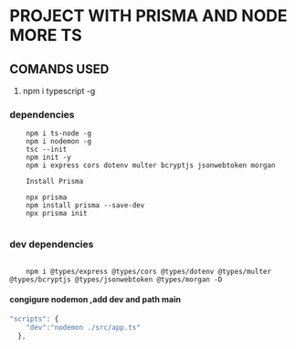 # PROJECT WITH PRISMA AND NODE MORE TS

## COMANDS USED

1. npm i typescript -g  <!-- instalamos de manera global -->


### dependencies
```
    npm i ts-node -g
    npm i nodemon -g
    tsc --init
    npm init -y
    npm i express cors dotenv multer bcryptjs jsonwebtoken morgan

    Install Prisma

    npx prisma
    npm install prisma --save-dev
    npx prisma init


```
### dev dependencies
```

    npm i @types/express @types/cors @types/dotenv @types/multer @types/bcryptjs @types/jsonwebtoken @types/morgan -D

```
#### congigure nodemon ,add dev and path main
```js
"scripts": {
    "dev":"nodemon ./src/app.ts"
  },
```

